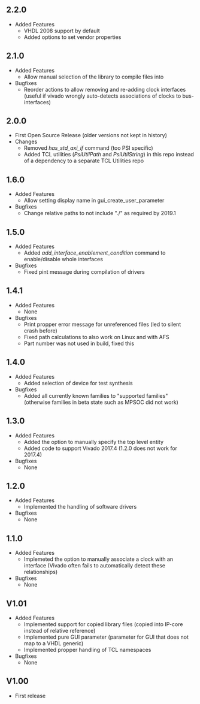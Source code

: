 ## 2.2.0
* Added Features
  * VHDL 2008 support by default
  * Added options to set vendor properties

## 2.1.0
* Added Features
  * Allow manual selection of the library to compile files into 
* Bugfixes
  * Reorder actions to allow removing and re-adding clock interfaces (useful if vivado wrongly auto-detects associations of clocks to bus-interfaces)

## 2.0.0
* First Open Source Release (older versions not kept in history)
* Changes
  * Removed *has_std_axi_if* command (too PSI specific)
  * Added TCL utilities (*PsiUtilPath* and *PsiUtilString*) in this repo instead of a dependency to a separate TCL Utilities repo

## 1.6.0
* Added Features
  * Allow setting display name in gui_create_user_parameter
* Bugfixes 
  * Change relative paths to not include "./" as required by 2019.1

## 1.5.0

* Added Features
  * Added *add\_interface\_enablement\_condition* command to enable/disable whole interfaces
* Bugfixes
  * Fixed pint message during compilation of drivers

## 1.4.1

* Added Features
  * None
* Bugfixes
  * Print propper error message for unreferenced files (led to silent crash before)
  * Fixed path calculations to also work on Linux and with AFS
  * Part number was not used in build, fixed this

## 1.4.0

* Added Features
  * Added selection of device for test synthesis
* Bugfixes
  * Added all currently known families to "supported families" (otherwise families in beta state such as MPSOC did not work)

## 1.3.0
* Added Features
  * Added the option to manually specify the top level entity
  * Added code to support Vivado 2017.4 (1.2.0 does not work for 2017.4)
* Bugfixes
  * None

## 1.2.0
* Added Features
  * Implemented the handling of software drivers
* Bugfixes
  * None

## 1.1.0
* Added Features
  * Implemeted the option to manually associate a clock with an interface (Vivado often fails to automatically detect these relationships)
* Bugfixes
  * None

## V1.01
* Added Features
  * Implemented support for copied library files (copied into IP-core instead of relative reference)
  * Implemented pure GUI parameter (parameter for GUI that does not map to a VHDL generic)
  * Implemented propper handling of TCL namespaces
* Bugfixes
  * None

## V1.00
* First release

